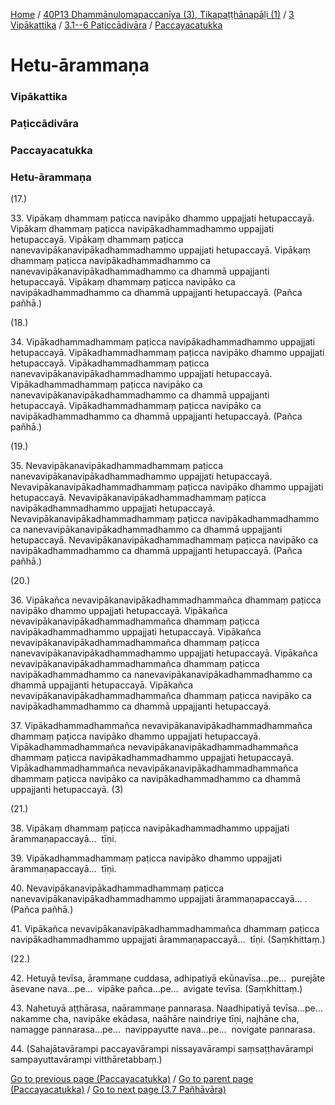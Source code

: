 
[Home](/) / [40P13 Dhammānulomapaccanīya (3), Tikapaṭṭhānapāḷi (1)](../../../../40P13.md) / [3 Vipākattika](../../../3.md) / [3.1--6 Paṭiccādivāra](../../3.1--6.md) / [Paccayacatukka](../Paccayacatukka.md)

# Hetu-ārammaṇa

### Vipākattika

### Paṭiccādivāra

### Paccayacatukka

### Hetu-ārammaṇa

(17.)

33\. Vipākaṃ dhammaṃ paṭicca navipāko dhammo uppajjati hetupaccayā. Vipākaṃ dhammaṃ paṭicca navipākadhammadhammo uppajjati hetupaccayā. Vipākaṃ dhammaṃ paṭicca nanevavipākanavipākadhammadhammo uppajjati hetupaccayā. Vipākaṃ dhammaṃ paṭicca navipākadhammadhammo ca nanevavipākanavipākadhammadhammo ca dhammā uppajjanti hetupaccayā. Vipākaṃ dhammaṃ paṭicca navipāko ca navipākadhammadhammo ca dhammā uppajjanti hetupaccayā. (Pañca pañhā.)

(18.)

34\. Vipākadhammadhammaṃ paṭicca navipākadhammadhammo uppajjati hetupaccayā. Vipākadhammadhammaṃ paṭicca navipāko dhammo uppajjati hetupaccayā. Vipākadhammadhammaṃ paṭicca nanevavipākanavipākadhammadhammo uppajjati hetupaccayā. Vipākadhammadhammaṃ paṭicca navipāko ca nanevavipākanavipākadhammadhammo ca dhammā uppajjanti hetupaccayā. Vipākadhammadhammaṃ paṭicca navipāko ca navipākadhammadhammo ca dhammā uppajjanti hetupaccayā. (Pañca pañhā.)

(19.)

35\. Nevavipākanavipākadhammadhammaṃ paṭicca nanevavipākanavipākadhammadhammo uppajjati hetupaccayā. Nevavipākanavipākadhammadhammaṃ paṭicca navipāko dhammo uppajjati hetupaccayā. Nevavipākanavipākadhammadhammaṃ paṭicca navipākadhammadhammo uppajjati hetupaccayā. Nevavipākanavipākadhammadhammaṃ paṭicca navipākadhammadhammo ca nanevavipākanavipākadhammadhammo ca dhammā uppajjanti hetupaccayā. Nevavipākanavipākadhammadhammaṃ paṭicca navipāko ca navipākadhammadhammo ca dhammā uppajjanti hetupaccayā. (Pañca pañhā.)

(20.)

36\. Vipākañca nevavipākanavipākadhammadhammañca dhammaṃ paṭicca navipāko dhammo uppajjati hetupaccayā. Vipākañca nevavipākanavipākadhammadhammañca dhammaṃ paṭicca navipākadhammadhammo uppajjati hetupaccayā. Vipākañca nevavipākanavipākadhammadhammañca dhammaṃ paṭicca nanevavipākanavipākadhammadhammo uppajjati hetupaccayā. Vipākañca nevavipākanavipākadhammadhammañca dhammaṃ paṭicca navipākadhammadhammo ca nanevavipākanavipākadhammadhammo ca dhammā uppajjanti hetupaccayā. Vipākañca nevavipākanavipākadhammadhammañca dhammaṃ paṭicca navipāko ca navipākadhammadhammo ca dhammā uppajjanti hetupaccayā.

37\. Vipākadhammadhammañca nevavipākanavipākadhammadhammañca dhammaṃ paṭicca navipāko dhammo uppajjati hetupaccayā. Vipākadhammadhammañca nevavipākanavipākadhammadhammañca dhammaṃ paṭicca navipākadhammadhammo uppajjati hetupaccayā. Vipākadhammadhammañca nevavipākanavipākadhammadhammañca dhammaṃ paṭicca navipāko ca navipākadhammadhammo ca dhammā uppajjanti hetupaccayā. (3)

(21.)

38\. Vipākaṃ dhammaṃ paṭicca navipākadhammadhammo uppajjati ārammaṇapaccayā…  tīṇi.

39\. Vipākadhammadhammaṃ paṭicca navipāko dhammo uppajjati ārammaṇapaccayā…  tīṇi.

40\. Nevavipākanavipākadhammadhammaṃ paṭicca nanevavipākanavipākadhammadhammo uppajjati ārammaṇapaccayā… . (Pañca pañhā.)

41\. Vipākañca nevavipākanavipākadhammadhammañca dhammaṃ paṭicca navipākadhammadhammo uppajjati ārammaṇapaccayā…  tīṇi. (Saṃkhittaṃ.)

(22.)

42\. Hetuyā tevīsa, ārammaṇe cuddasa, adhipatiyā ekūnavīsa…pe…  purejāte āsevane nava…pe…  vipāke pañca…pe…  avigate tevīsa. (Saṃkhittaṃ.)

43\. Nahetuyā aṭṭhārasa, naārammaṇe pannarasa. Naadhipatiyā tevīsa…pe…  nakamme cha, navipāke ekādasa, naāhāre naindriye tīṇi, najhāne cha, namagge pannarasa…pe…  navippayutte nava…pe…  novigate pannarasa.

44\. (Sahajātavārampi paccayavārampi nissayavārampi saṃsaṭṭhavārampi sampayuttavārampi vitthāretabbaṃ.)

[Go to previous page (Paccayacatukka)](../Paccayacatukka.md) / [Go to parent page (Paccayacatukka)](../Paccayacatukka.md) / [Go to next page (3.7 Pañhāvāra)](../../3.7.md)


